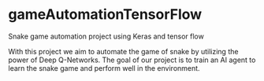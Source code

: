# gameAutomationTensorFlow
Snake game automation project using Keras and tensor flow

With this project we aim to automate the game of snake by utilizing the power of Deep Q-Networks. The goal of our project is to train an AI agent to learn the snake game and perform well in the environment.
